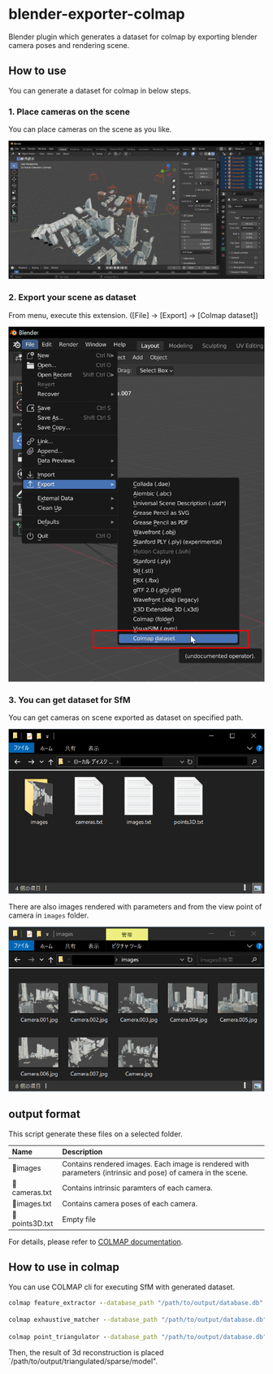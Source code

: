 # blender-exporter-colmap

Blender plugin which generates a dataset for colmap by exporting blender camera poses and rendering scene.

## How to use

You can generate a dataset for colmap in below steps.

### 1. Place cameras on the scene

You can place cameras on the scene as you like.

![Place cameras on the scene](docs/images/00_how_to_use/01_place_cameras_in_scene.png)

### 2. Export your scene as dataset

From menu, execute this extension. ([File] -> [Export] -> [Colmap dataset])

![Export menu](docs/images/00_how_to_use/02_export.png)

### 3. You can get dataset for SfM

You can get cameras on scene exported as dataset on specified path. 

![Exported dataset](docs/images/00_how_to_use/03_exported_files.png)

There are also images rendered with parameters and from the view point of camera in `images` folder.

![Rendered cameras](docs/images/00_how_to_use/04_exported_images.png)

## output format

This script generate these files on a selected folder.

|Name|Description|
|:--|:--|
|📂images|Contains rendered images. Each image is rendered with  parameters (intrinsic and pose) of camera in the scene.|
|📄cameras.txt|Contains intrinsic paramters of each camera.|
|📄images.txt|Contains camera poses of each camera.|
|📄points3D.txt|Empty file|

For details, please refer to [COLMAP documentation](https://colmap.github.io/format.html).

## How to use in colmap

You can use COLMAP cli for executing SfM with generated dataset.

```cmd
colmap feature_extractor --database_path "/path/to/output/database.db" --image_path "/path/to/dataset/images"

colmap exhaustive_matcher --database_path "/path/to/output/database.db" 

colmap point_triangulator --database_path "/path/to/output/database.db" --image_path "/path/to/dataset/images" --input_path "/path/to/dataset" --output_path "/path/to/output/triangulated/sparse/model"
```

Then, the result of 3d reconstruction is placed `/path/to/output/triangulated/sparse/model".